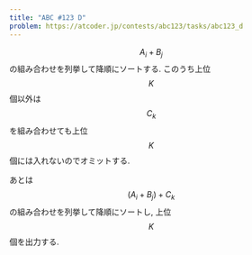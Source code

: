 ```yaml
---
title: "ABC #123 D"
problem: https://atcoder.jp/contests/abc123/tasks/abc123_d
---
```

$$ A_i + B_j $$ の組み合わせを列挙して降順にソートする. このうち上位 $$ K $$ 個以外は $$ C_k $$ を組み合わせても上位 $$ K $$ 個には入れないのでオミットする.

あとは $$ (A_i+B_j) + C_k $$ の組み合わせを列挙して降順にソートし, 上位 $$ K $$ 個を出力する.
